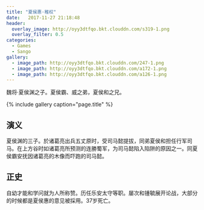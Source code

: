 ```yaml
---
title: "夏侯惠·稚权"
date:   2017-11-27 21:18:48
header:
  overlay_image: http://oyy3dtfqo.bkt.clouddn.com/s319-1.png
  overlay_filter: 0.5
categories:
  - Games
  - Sango
gallery:
  - image_path: http://oyy3dtfqo.bkt.clouddn.com/247-1.png
  - image_path: http://oyy3dtfqo.bkt.clouddn.com/a172-1.png
  - image_path: http://oyy3dtfqo.bkt.clouddn.com/a126-1.png
---
```


魏将·夏侯渊之子。夏侯霸、威之弟，夏侯和之兄。

{% include gallery caption="page.title" %}

## 演义

夏侯渊的三子。於诸葛亮出兵五丈原时，受司马懿提拔，同弟夏侯和担任行军司马。在上方谷时如诸葛亮所预测的连勝蜀军，为司马懿陷入陷阱的原因之一。同夏侯霸安抚因诸葛亮的木像而吓跑的司马懿。

## 正史

自幼才能和学问就为人所称赞。历任乐安太守等职。屡次和锺毓展开论战，大部分的时候都是夏侯惠的意见被採用。37岁死亡。